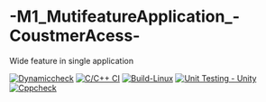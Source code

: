 # -M1_MutifeatureApplication_-CoustmerAcess-
Wide feature in single application

[![Dynamiccheck](https://github.com/Harshitha199928/M1_MutifeatureApplication_CoustmerAcess/actions/workflows/Dynamic-check.yml/badge.svg)](https://github.com/Harshitha199928/M1_MutifeatureApplication_CoustmerAcess/actions/workflows/Dynamic-check.yml)
[![C/C++ CI](https://github.com/Harshitha199928/M1_MutifeatureApplication_CoustmerAcess/actions/workflows/c-cpp.yml/badge.svg)](https://github.com/Harshitha199928/M1_MutifeatureApplication_CoustmerAcess/actions/workflows/c-cpp.yml)
[![Build-Linux](https://github.com/Harshitha199928/M1_MutifeatureApplication_CoustmerAcess/actions/workflows/Build-linux.yml/badge.svg)](https://github.com/Harshitha199928/M1_MutifeatureApplication_CoustmerAcess/actions/workflows/Build-linux.yml)
[![Unit Testing - Unity](https://github.com/Harshitha199928/M1_MutifeatureApplication_CoustmerAcess/actions/workflows/Unity.yml/badge.svg)](https://github.com/Harshitha199928/M1_MutifeatureApplication_CoustmerAcess/actions/workflows/Unity.yml)
[![Cppcheck](https://github.com/Harshitha199928/M1_MutifeatureApplication_CoustmerAcess/actions/workflows/Static-check.yml/badge.svg)](https://github.com/Harshitha199928/M1_MutifeatureApplication_CoustmerAcess/actions/workflows/Static-check.yml)
